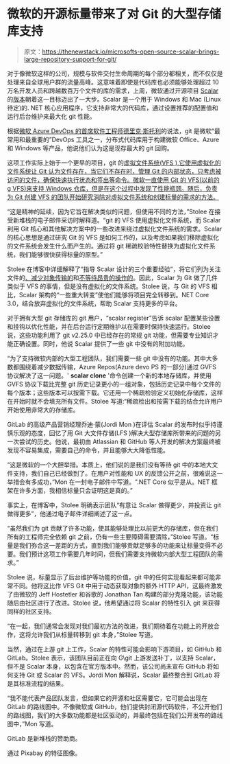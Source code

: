 # 微软的开源标量带来了对 Git 的大型存储库支持

> 原文：<https://thenewstack.io/microsofts-open-source-scalar-brings-large-repository-support-for-git/>

对于像微软这样的公司，规模与软件交付生命周期的每个部分都相关，而不仅仅是处理来自全球用户群的流量高峰。这意味着即使是代码库也必须能够处理超过 10 万名开发人员和跨越数百万个文件的库的需求，上周，微软通过开源项目 [Scalar](https://github.com/microsoft/scalar/) 的[版本](https://devblogs.microsoft.com/devops/introducing-scalar/)朝着这一目标迈出了一大步。Scalar 是一个用于 Windows 和 Mac (Linux 待定)的. NET 核心应用程序，它支持非常大的代码库，通过设置推荐的配置值和运行后台维护来最大化 git 性能。

根据[微软 Azure DevOps 的首席软件工程师德里克·斯托利](https://www.linkedin.com/in/derrickstolee)的说法，git 是微软“最常用和最重要的”DevOps 工具之一，分布式代码库用于构建微软 Office、Azure 和 Windows 等产品，他说他们认为这是现存最大的 git 回购。

这项工作实际上始于一个更早的项目，git 的[虚拟文件系统(VFS ),它使用虚拟化的文件系统让 Git 认为文件存在，当它们不存在时，管理 Git 的内部状态，只考虑被访问的文件，确保快速执行状态和签出等命令。微软一直使用 Git 的 VFS(以前的 g VFS)来支持 Windows 仓库，但是在这个过程中发现了性能瓶颈。随后，负责为 Git 创建 VFS 的团队开始研究消除对虚拟文件系统和创建标量的需求的方法。](https://vfsforgit.org/)

“这是精神的延续，因为它旨在解决类似的问题，但使用不同的方法，”Stolee 在接受新堆栈的电子邮件采访时解释道。“git 的 VFS 使用虚拟化文件系统，而 Scalar 利用 Git 核心和其他解决方案中的一些改进来绕过虚拟化文件系统的需求。Scalar 的核心思想是通过研究 Git 的 VFS 是如何工作的，以及考虑如果我们移除虚拟化的文件系统会发生什么而产生的。通过将 git 稀疏校验特性替换为虚拟化文件系统，我们能够很快获得标量的原型。”

Stolee 在博客中详细解释了“指导 Scalar 设计的三个重要经验”，将它们列为关注文件的[、](https://devblogs.microsoft.com/devops/introducing-scalar/#lesson-1)[减少对象传输的](https://devblogs.microsoft.com/devops/introducing-scalar/#lesson-2)和[不等待昂贵的操作的](https://devblogs.microsoft.com/devops/introducing-scalar/#lesson-3)。因此，Scalar 为 Git 做了几件类似于 VFS 的事情，但是没有虚拟化的文件系统。Stolee 说，与 Git 的 VFS 相比，Scalar 架构的“一些重大转变”使他们能够将项目完全转移到。NET Core 3.0，结合放弃虚拟化的文件系统，帮助 Scalar 支持更多的平台。

对于拥有大型 git 存储库的 git 用户，“scalar register”告诉 scalar 配置某些设置和挂钩以优化性能，并在后台运行定期维护以在需要时保持快速运行。Stolee 说，这些功能利用了 git v2.25.0 中已经存在的常规 git 功能，但需要专业知识才能正确设置。同时，他说 Scalar 提供了一些 git 中没有的附加功能。

“为了支持微软内部的大型工程团队，我们需要一些 git 中没有的功能。其中大多数都围绕着减少数据传输，Azure Repos(Azure devo PS 的一部分)通过 GVFS 协议解决了这一问题。' **scalar clone** '命令创建一个新的本地存储库，并使用 GVFS 协议下载比完整 git 历史记录更小的一组对象，包括历史记录中每个文件的每个版本；这些版本可以按需下载。它还用一个稀疏检验定义初始化存储库，这样在开始时就不会填充所有文件。Stolee 写道:“稀疏检出和按需下载的结合允许用户开始使用非常大的存储库。

GitLab 的高级产品营销经理乔迪·蒙(Jordi Mon )在评估 Scalar 的发布时似乎持谨慎乐观的态度，回忆了用 Git 大文件存储(LFS )解决大型存储库所带来的问题的另一次尝试的历史。他说，最初由 Atlassian 和 GitHub 等人开发的解决方案最终被发现不容易集成，需要自己的命令，并且能够大大降低性能。

“这是微软的一个大胆举措。本质上，他们说的是我们没有等待 git 中的本地大文件支持，我们自己已经做到了。在用户对性能和 UX 的反馈公开之前，很难说这一举措会有多成功，”Mon 在一封电子邮件中写道。".NET Core 似乎是从。NET 框架在许多方面，我相信标量只会证明这是真的。”

事实上，在博客中，Stolee 明确表示团队“有意让 Scalar 做得更少，并投资让 git 做得更多”，他通过电子邮件详细阐述了这一点。

“虽然我们为 git 贡献了许多功能，使其能够处理比以前更大的存储库，但在我们所有的工程师完全依赖 git 之前，仍有一些主要障碍需要清除，”Stolee 写道。“标量是我们弥合这一差距的方式，直到我们能够贡献足够多的功能来让标量变得不必要。我们预计这项工作需要几年时间，但我们需要支持微软内部大型工程团队的需求。”

Stolee 说，标量显示了后台维护等功能的价值，git 中的任何实现看起来都可能非常不同。他将这比作 VFS Git 中用于动态获取对象的额外 HTTP API，这最终激发了由微软的 Jeff Hostetler 和谷歌的 Jonathan Tan 构建的部分克隆功能，该功能随后由社区进行了改进。Stolee 说，他希望通过将 Scalar 的特性引入 git 来获得同样的社区支持。

“在一起，我们通常会发现对我们最初方法的改进，我们期待着在功能上的开放合作，这将允许我们从标量转移到 git 本身，”Stolee 写道。

当然，通过在上游 git 上工作，Scalar 的特性可能会影响下游项目，如 GitHub 和 GitLab。Stolee 表示，该团队目前正在向 G\git 上游发送补丁，以支持 Scalar，但不是 Scalar 本身，以包含在官方版本中。然而，该公司尚未宣布 GitHub 将如何支持 Git 或 Scalar 的 VFS。Jordi Mon 解释说，Scalar 最终整合到 GitLab 将是其标准流程的结果。

“我不能代表产品团队发言，但如果它的开源和社区需要它，它可能会出现在 GitLab 的路线图中。不像微软或 GitHub，他们提供封闭源代码软件，不公开他们的路线图，我们的大多数功能都是社区驱动的，并最终包括在我们公开发布的路线图中，”Mon 写道。

GitLab 是新堆栈的赞助商。

通过 Pixabay 的特征图像。

<svg xmlns:xlink="http://www.w3.org/1999/xlink" viewBox="0 0 68 31" version="1.1"><title>Group</title> <desc>Created with Sketch.</desc></svg>